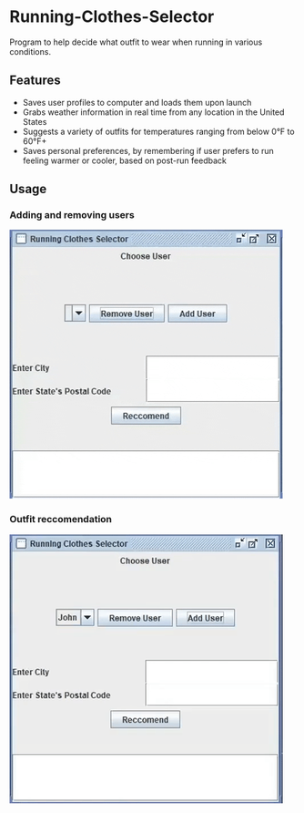 # Running-Clothes-Selector
Program to help decide what outfit to wear when running in various conditions.

## Features
- Saves user profiles to computer and loads them upon launch
- Grabs weather information in real time from any location in the United States
- Suggests a variety of outfits for temperatures ranging from below 0°F to 60°F+
- Saves personal preferences, by remembering if user prefers to run feeling warmer or cooler, based on post-run feedback

## Usage
### Adding and removing users
![](https://github.com/Phi-Nguyen1/Running-Clothes-Selector/blob/master/screenshots/user_add_remove.gif)

### Outfit reccomendation
![](https://github.com/Phi-Nguyen1/Running-Clothes-Selector/blob/master/screenshots/outfit_reccomend.gif)
